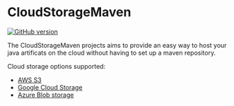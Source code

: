 # CloudStorageMaven
[![GitHub version](https://d25lcipzij17d.cloudfront.net/badge.svg?id=gh&type=6&v=1.7&x2=0)](http://badge.fury.io/gh/boennemann%2Fbadges)


The CloudStorageMaven projects aims to provide an easy way to host your java artificats on the cloud without having to set up a maven repository.

Cloud storage options supported:

* [AWS S3](https://github.com/gkatzioura/CloudStorageMaven/tree/master/S3StorageWagon)
* [Google Cloud Storage](https://github.com/gkatzioura/CloudStorageMaven/tree/master/GoogleStorageWagon)
* [Azure Blob storage](https://github.com/gkatzioura/CloudStorageMaven/tree/master/AzureStorageWagon)
